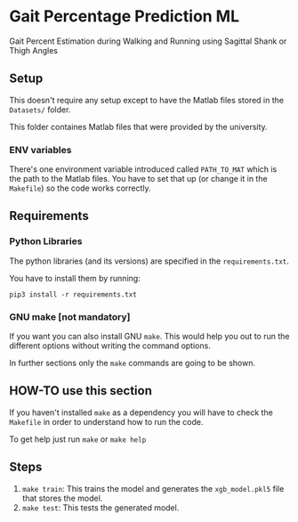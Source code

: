 # Gait Percentage Prediction ML
Gait Percent Estimation during Walking and Running using Sagittal Shank or Thigh Angles

## Setup

This doesn't require any setup except to have the Matlab files stored in the `Datasets/` folder.

This folder containes Matlab files that were provided by the university.

### ENV variables

There's one environment variable introduced called `PATH_TO_MAT` which is the path to the
Matlab files. You have to set that up (or change it in the `Makefile`) so the code works
correctly.

## Requirements

### Python Libraries

The python libraries (and its versions) are specified in the `requirements.txt`.

You have to install them by running:

```
pip3 install -r requirements.txt
```

### GNU make [not mandatory]

If you want you can also install GNU `make`. This would help you out to run the different
options without writing the command options.

In further sections only the `make` commands are going to be shown.

## HOW-TO use this section

If you haven't installed `make` as a dependency you will have to check the `Makefile` in order
to understand how to run the code.

To get help just run `make` or `make help`

## Steps

1. `make train`: This trains the model and generates the `xgb_model.pkl5` file that stores the model.
1. `make test`: This tests the generated model.
